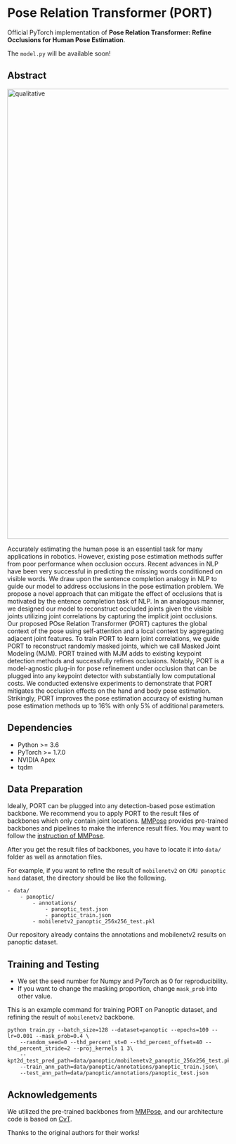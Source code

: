 # Pose Relation Transformer (PORT)
Official PyTorch implementation of **Pose Relation Transformer: Refine Occlusions for Human Pose Estimation**. 

The `model.py` will be available soon!

## Abstract
<img width="1025" alt="qualitative" src="https://user-images.githubusercontent.com/37060326/194792799-9315b317-b0b3-4b99-9105-08d96727993a.png">


Accurately estimating the human pose is an essential task for many applications in robotics. However, existing
pose estimation methods suffer from poor performance when occlusion occurs. Recent advances in NLP have been very
successful in predicting the missing words conditioned on visible words. We draw upon the sentence completion analogy in NLP
to guide our model to address occlusions in the pose estimation problem. We propose a novel approach that can mitigate the
effect of occlusions that is motivated by the entence completion task of NLP. In an analogous manner, we designed our model
to reconstruct occluded joints given the visible joints utilizing joint correlations by capturing the implicit joint occlusions.
Our proposed POse Relation Transformer (PORT) captures the global context of the pose using self-attention and a local context
by aggregating adjacent joint features. To train PORT to learn joint correlations, we guide PORT to reconstruct randomly
masked joints, which we call Masked Joint Modeling (MJM). PORT trained with MJM adds to existing keypoint detection
methods and successfully refines occlusions. Notably, PORT is a model-agnostic plug-in for pose refinement under occlusion that
can be plugged into any keypoint detector with substantially low computational costs. We conducted extensive experiments
to demonstrate that PORT mitigates the occlusion effects on the hand and body pose estimation. Strikingly, PORT improves the
pose estimation accuracy of existing human pose estimation methods up to 16% with only 5% of additional parameters.

## Dependencies

- Python >= 3.6
- PyTorch >= 1.7.0
- NVIDIA Apex
- tqdm

## Data Preparation
Ideally, PORT can be plugged into any detection-based pose estimation backbone.
We recommend you to apply PORT to the result files of backbones which only contain joint locations.
[MMPose](https://mmpose.readthedocs.io/en/latest/) provides pre-trained backbones and pipelines to make the inference result files.
You may want to follow the [instruction of MMPose](https://mmpose.readthedocs.io/en/latest/get_started.html#inference-with-pre-trained-models).

After you get the result files of backbones, you have to locate it into `data/` folder as well as annotation files.

For example, if you want to refine the result of `mobilenetv2` on `CMU panoptic hand` dataset, the directory should be like the following.

```
- data/
    - panoptic/
        - annotations/
            - panoptic_test.json
            - panoptic_train.json
        - mobilenetv2_panoptic_256x256_test.pkl
```
Our repository already contains the annotations and mobilenetv2 results on panoptic dataset.

## Training and Testing
- We set the seed number for Numpy and PyTorch as 0 for reproducibility.
- If you want to change the masking proportion, change `mask_prob` into other value.

This is an example command for training PORT on Panoptic dataset, and refining the result of `mobilenetv2` backbone.
```
python train.py --batch_size=128 --dataset=panoptic --epochs=100 --lr=0.001 --mask_prob=0.4 \
    --random_seed=0 --thd_percent_st=0 --thd_percent_offset=40 --thd_percent_stride=2 --proj_kernels 1 3\
    --kpt2d_test_pred_path=data/panoptic/mobilenetv2_panoptic_256x256_test.pkl\
    --train_ann_path=data/panoptic/annotations/panoptic_train.json\
    --test_ann_path=data/panoptic/annotations/panoptic_test.json
```

## Acknowledgements
We utilized the pre-trained backbones from [MMPose](https://mmpose.readthedocs.io/en/latest/), and our architecture code is based on [CvT](https://github.com/microsoft/CvT).

Thanks to the original authors for their works!
